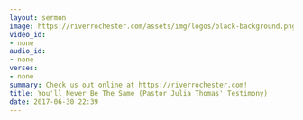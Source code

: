 ```yaml
---
layout: sermon
image: https://riverrochester.com/assets/img/logos/black-background.png
video_id:
- none
audio_id:
- none
verses:
- none
summary: Check us out online at https://riverrochester.com!
title: You'll Never Be The Same (Pastor Julia Thomas' Testimony)
date: 2017-06-30 22:39
---
```

